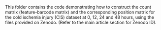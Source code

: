 This folder contains the code demonstrating how to construct the count matrix (feature-barcode matrix) 
and the corresponding position matrix for the cold ischemia injury (CIS) dataset at 0, 12, 24 and 48 hours, 
using the files provided on Zenodo. (Refer to the main article section for Zenodo ID).






